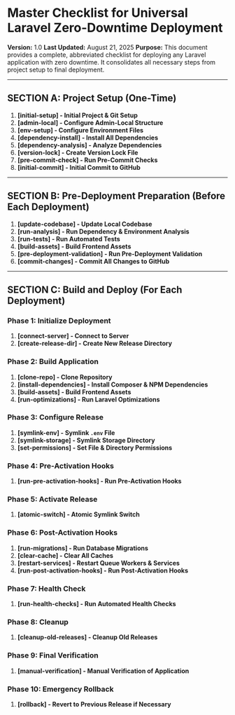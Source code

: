 # Master Checklist for Universal Laravel Zero-Downtime Deployment

**Version:** 1.0
**Last Updated:** August 21, 2025
**Purpose:** This document provides a complete, abbreviated checklist for deploying any Laravel application with zero downtime. It consolidates all necessary steps from project setup to final deployment.

---

## **SECTION A: Project Setup (One-Time)**

1.  **[initial-setup] - Initial Project & Git Setup**
2.  **[admin-local] - Configure Admin-Local Structure**
3.  **[env-setup] - Configure Environment Files**
4.  **[dependency-install] - Install All Dependencies**
5.  **[dependency-analysis] - Analyze Dependencies**
6.  **[version-lock] - Create Version Lock File**
7.  **[pre-commit-check] - Run Pre-Commit Checks**
8.  **[initial-commit] - Initial Commit to GitHub**

---

## **SECTION B: Pre-Deployment Preparation (Before Each Deployment)**

1.  **[update-codebase] - Update Local Codebase**
2.  **[run-analysis] - Run Dependency & Environment Analysis**
3.  **[run-tests] - Run Automated Tests**
4.  **[build-assets] - Build Frontend Assets**
5.  **[pre-deployment-validation] - Run Pre-Deployment Validation**
6.  **[commit-changes] - Commit All Changes to GitHub**

---

## **SECTION C: Build and Deploy (For Each Deployment)**

### **Phase 1: Initialize Deployment**
1.  **[connect-server] - Connect to Server**
2.  **[create-release-dir] - Create New Release Directory**

### **Phase 2: Build Application**
1.  **[clone-repo] - Clone Repository**
2.  **[install-dependencies] - Install Composer & NPM Dependencies**
3.  **[build-assets] - Build Frontend Assets**
4.  **[run-optimizations] - Run Laravel Optimizations**

### **Phase 3: Configure Release**
1.  **[symlink-env] - Symlink `.env` File**
2.  **[symlink-storage] - Symlink Storage Directory**
3.  **[set-permissions] - Set File & Directory Permissions**

### **Phase 4: Pre-Activation Hooks**
1.  **[run-pre-activation-hooks] - Run Pre-Activation Hooks**

### **Phase 5: Activate Release**
1.  **[atomic-switch] - Atomic Symlink Switch**

### **Phase 6: Post-Activation Hooks**
1.  **[run-migrations] - Run Database Migrations**
2.  **[clear-cache] - Clear All Caches**
3.  **[restart-services] - Restart Queue Workers & Services**
4.  **[run-post-activation-hooks] - Run Post-Activation Hooks**

### **Phase 7: Health Check**
1.  **[run-health-checks] - Run Automated Health Checks**

### **Phase 8: Cleanup**
1.  **[cleanup-old-releases] - Cleanup Old Releases**

### **Phase 9: Final Verification**
1.  **[manual-verification] - Manual Verification of Application**

### **Phase 10: Emergency Rollback**
1.  **[rollback] - Revert to Previous Release if Necessary**